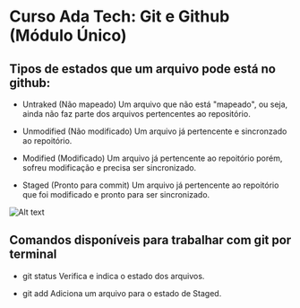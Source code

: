# Curso Ada Tech: Git e Github (Módulo Único)

## Tipos de estados que um arquivo pode está no github:

- Untraked (Não mapeado)
    Um arquivo que não está "mapeado", ou seja, ainda não faz parte dos arquivos pertencentes ao repositório.

- Unmodified (Não modificado)
    Um arquivo já pertencente e sincronzado ao repoitório.

- Modified (Modificado)
    Um arquivo já pertencente ao repoitório porém, sofreu modificação e precisa ser sincronizado.

- Staged (Pronto para commit)
    Um arquivo já pertencente ao repoitório que foi modificado e pronto para ser sincronizado.

![Alt text](image.png)

## Comandos disponíveis para trabalhar com git por terminal

- git status
    Verifica e indica o estado dos arquivos.

- git add <arquivo>
    Adiciona um arquivo para o estado de Staged.
    